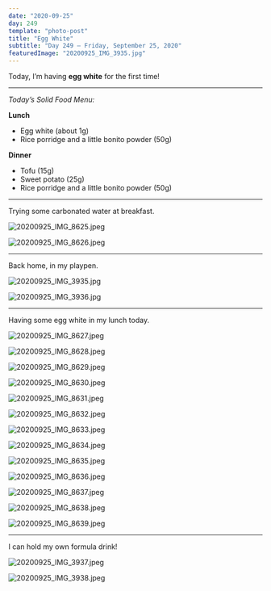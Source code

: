 ```yaml
---
date: "2020-09-25"
day: 249
template: "photo-post"
title: "Egg White"
subtitle: "Day 249 – Friday, September 25, 2020"
featuredImage: "20200925_IMG_3935.jpg"
---
```


Today, I’m having **egg white** for the first time!

<hr />

_Today’s Solid Food Menu:_

**Lunch**

- Egg white (about 1g)
- Rice porridge and a little bonito powder (50g)

**Dinner**

- Tofu (15g)
- Sweet potato (25g)
- Rice porridge and a little bonito powder (50g)

<hr />

Trying some carbonated water at breakfast.

![20200925_IMG_8625.jpeg](20200925_IMG_8625.jpeg)

![20200925_IMG_8626.jpeg](20200925_IMG_8626.jpeg)

<hr />

Back home, in my playpen.

![20200925_IMG_3935.jpg](20200925_IMG_3935.jpg)

![20200925_IMG_3936.jpg](20200925_IMG_3936.jpg)

<hr />

Having some egg white in my lunch today.

![20200925_IMG_8627.jpeg](20200925_IMG_8627.jpeg)

![20200925_IMG_8628.jpeg](20200925_IMG_8628.jpeg)

![20200925_IMG_8629.jpeg](20200925_IMG_8629.jpeg)

![20200925_IMG_8630.jpeg](20200925_IMG_8630.jpeg)

![20200925_IMG_8631.jpeg](20200925_IMG_8631.jpeg)

![20200925_IMG_8632.jpeg](20200925_IMG_8632.jpeg)

![20200925_IMG_8633.jpeg](20200925_IMG_8633.jpeg)

![20200925_IMG_8634.jpeg](20200925_IMG_8634.jpeg)

![20200925_IMG_8635.jpeg](20200925_IMG_8635.jpeg)

![20200925_IMG_8636.jpeg](20200925_IMG_8636.jpeg)

![20200925_IMG_8637.jpeg](20200925_IMG_8637.jpeg)

![20200925_IMG_8638.jpeg](20200925_IMG_8638.jpeg)

![20200925_IMG_8639.jpeg](20200925_IMG_8639.jpeg)

<hr />

I can hold my own formula drink!

![20200925_IMG_3937.jpeg](20200925_IMG_3937.jpeg)

![20200925_IMG_3938.jpeg](20200925_IMG_3938.jpeg)
